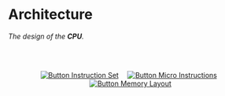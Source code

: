 
# Architecture

*The design of the **CPU**.*

<br>
<br>

<div align = center>

[![Button Instruction Set]][Instruction Set]   
[![Button Micro Instructions]][Micro Instructions]   
[![Button Memory Layout]][Memory Layout] 

</div>

<br>
<br>


<!----------------------------------------------------------------------------->

[Micro Instructions]: Micro%20Instructions.md
[Instruction Set]: Instruction%20Set.md
[Memory Layout]: Memory%20Layout.md


<!---------------------------------[ Buttons ]--------------------------------->

[Button Micro Instructions]: https://img.shields.io/badge/Micro_Instructions-004880?style=for-the-badge&logoColor=white&logo=Metabase
[Button Instruction Set]: https://img.shields.io/badge/Instruction_Set-0790C0?style=for-the-badge&logoColor=white&logo=ONLYOFFICE
[Button Memory Layout]: https://img.shields.io/badge/Memory_Layout-EE8208?style=for-the-badge&logoColor=white&logo=ElasticStack